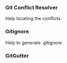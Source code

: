 ### Git Conflict Resolver
Help locating the conflicts.

### Gitignore
Help to generate .gitignore


### GitGutter
